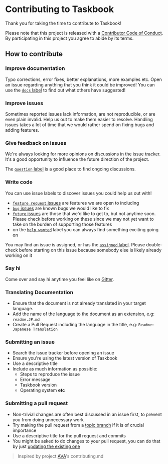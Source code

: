 # Contributing to Taskbook

Thank you for taking the time to contribute to Taskbook!

Please note that this project is released with a [Contributor Code of Conduct](code-of-conduct.md). By participating in this project you agree to abide by its terms.

## How to contribute

### Improve documentation

Typo corrections, error fixes, better explanations, more examples etc. Open an issue regarding anything that you think it could be improved! You can use the [`docs` label](https://github.com/klauscfhq/taskbook/labels/docs) to find out what others have suggested!

### Improve issues

Sometimes reported issues lack information, are not reproducible, or are even plain invalid. Help us out to make them easier to resolve. Handling issues takes a lot of time that we would rather spend on fixing bugs and adding features.

### Give feedback on issues

We're always looking for more opinions on discussions in the issue tracker. It's a good opportunity to influence the future direction of the project.

The [`question` label](https://github.com/klauscfhq/taskbook/labels/question) is a good place to find ongoing discussions.

### Write code

You can use issue labels to discover issues you could help us out with!

- [`feature request` issues](https://github.com/klauscfhq/taskbook/labels/feature%20request) are features we are open to including
- [`bug` issues](https://github.com/klauscfhq/taskbook/labels/bug) are known bugs we would like to fix
- [`future` issues](https://github.com/klauscfhq/taskbook/labels/future) are those that we'd like to get to, but not anytime soon. Please check before working on these since we may not yet want to take on the burden of supporting those features
- on the [`help wanted`](https://github.com/klauscfhq/taskbook/labels/help%20wanted) label you can always find something exciting going on

You may find an issue is assigned, or has the [`assigned` label](https://github.com/klauscfhq/taskbook/labels/assigned). Please double-check before starting on this issue because somebody else is likely already working on it

### Say hi

Come over and say hi anytime you feel like on [Gitter](https://gitter.im/klauscfhq/taskbook).

### Translating Documentation

- Ensure that the document is not already translated in your target language.
- Add the name of the language to the document as an extension, e.g: `readme.JP.md`
- Create a Pull Request including the language in the title, e.g: `Readme: Japanese Translation`

### Submitting an issue

- Search the issue tracker before opening an issue
- Ensure you're using the latest version of Taskbook
- Use a descriptive title
- Include as much information as possible:
  - Steps to reproduce the issue
  - Error message
  - Taskbook version
  - Operating system **etc**

### Submitting a pull request

- Non-trivial changes are often best discussed in an issue first, to prevent you from doing unnecessary work
- Try making the pull request from a [topic branch](https://github.com/dchelimsky/rspec/wiki/Topic-Branches) if it is of crucial importance
- Use a descriptive title for the pull request and commits
- You might be asked to do changes to your pull request, you can do that by just [updating the existing one](https://github.com/RichardLitt/docs/blob/master/amending-a-commit-guide.md)

> Inspired by project [AVA](https://github.com/avajs/ava/blob/master/contributing.md)'s contributing.md
